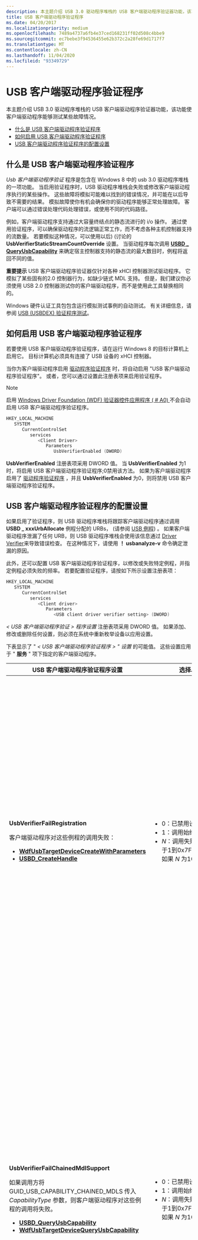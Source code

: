 ```yaml
---
description: 本主题介绍 USB 3.0 驱动程序堆栈的 USB 客户端驱动程序验证器功能，该功能使客户端驱动程序能够测试某些故障情况。
title: USB 客户端驱动程序验证程序
ms.date: 04/20/2017
ms.localizationpriority: medium
ms.openlocfilehash: 7489a4737a6fb4e37ced168231ff02d508c4bbe9
ms.sourcegitcommit: ec7bebe3f94536455e62b372c2a28fe69d1717f7
ms.translationtype: MT
ms.contentlocale: zh-CN
ms.lasthandoff: 11/04/2020
ms.locfileid: "93349729"
---
```

# <a name="usb-client-driver-verifier"></a>USB 客户端驱动程序验证程序

本主题介绍 USB 3.0 驱动程序堆栈的 USB 客户端驱动程序验证器功能，该功能使客户端驱动程序能够测试某些故障情况。

- [什么是 USB 客户端驱动程序验证程序](#what-is-the-usb-client-driver-verifier)
- [如何启用 USB 客户端驱动程序验证程序](#how-to-enable-the-usb-client-driver-verifier)
- [USB 客户端驱动程序验证程序的配置设置](#configuration-settings-for-the-usb-client-driver-verifier)

## <a name="what-is-the-usb-client-driver-verifier"></a>什么是 USB 客户端驱动程序验证程序

*Usb 客户端驱动程序验证* 程序是包含在 Windows 8 中的 usb 3.0 驱动程序堆栈的一项功能。 当启用验证程序时，USB 驱动程序堆栈会失败或修改客户端驱动程序执行的某些操作。 这些故障将模拟可能难以找到的错误情况，并可能在以后导致不需要的结果。 模拟故障使你有机会确保你的驱动程序能够正常处理故障。 客户端可以通过错误处理代码处理错误，或使用不同的代码路径。

例如，客户端驱动程序支持通过大容量终结点的静态流进行的 i/o 操作。 通过使用验证程序，可以确保驱动程序的流逻辑正常工作，而不考虑各种主机控制器支持的流数量。 若要模拟这种情况，可以使用以后)  (讨论的 **UsbVerifierStaticStreamCountOverride** 设置。 当驱动程序每次调用 [**USBD \_ QueryUsbCapability**](/previous-versions/windows/hardware/drivers/hh406230(v=vs.85)) 来确定宿主控制器支持的静态流的最大数目时，例程将返回不同的值。

**重要提示**  USB 客户端驱动程序验证器仅针对各种 xHCI 控制器测试驱动程序。 它模拟了某些固有的2.0 控制器行为，如缺少链式 MDL 支持。 但是，我们建议你必须使用 USB 2.0 控制器测试你的客户端驱动程序，而不是使用此工具替换相同的。

Windows 硬件认证工具包包含运行模拟测试事例的自动测试。 有关详细信息，请参阅 [USB (USBDEX) 验证程序测试](/previous-versions/windows/hardware/hck/hh998558(v=vs.85))。

## <a name="how-to-enable-the-usb-client-driver-verifier"></a>如何启用 USB 客户端驱动程序验证程序

若要使用 USB 客户端驱动程序验证程序，请在运行 Windows 8 的目标计算机上启用它。 目标计算机必须具有连接了 USB 设备的 xHCI 控制器。

当你为客户端驱动程序启用 [驱动程序验证程序](../devtest/driver-verifier.md) 时，将自动启用 "USB 客户端驱动程序验证程序"。 或者，您可以通过设置此注册表项来启用验证程序。

> [!NOTE]
> 启用 [Windows Driver Foundation (WDF) 验证器控件应用程序 ( # A0) ](../devtest/wdf-verifier-control-application.md) 不会自动启用 USB 客户端驱动程序验证程序。

```cpp
HKEY_LOCAL_MACHINE
   SYSTEM
      CurrentControlSet
         services
            <Client Driver>
               Parameters
                  UsbVerifierEnabled (DWORD)
```

**UsbVerifierEnabled** 注册表项采用 DWORD 值。 当 **UsbVerifierEnabled** 为1时，将启用 USB 客户端驱动程序验证程序;0禁用该方法。 如果为客户端驱动程序启用了 [驱动程序验证程序](../devtest/driver-verifier.md) ，并且 **UsbVerifierEnabled** 为0，则将禁用 USB 客户端驱动程序验证程序。

## <a name="configuration-settings-for-the-usb-client-driver-verifier"></a>USB 客户端驱动程序验证程序的配置设置

如果启用了验证程序，则 USB 驱动程序堆栈将跟踪客户端驱动程序通过调用 **USBD \_ xxxUrbAllocate** 例程分配的 URBs， (请参阅 [USB 例程](/windows-hardware/drivers/ddi/_usbref/#client)) 。 如果客户端驱动程序泄漏了任何 URB，则 USB 驱动程序堆栈会使用该信息通过 [Driver Verifier](../devtest/driver-verifier.md)来导致错误检查。 在这种情况下，请使用 **！ usbanalyze-v** 命令确定泄漏的原因。

此外，还可以配置 USB 客户端驱动程序验证程序，以修改或失败特定例程，并指定例程必须失败的频率。 若要配置验证程序，请按如下所示设置注册表项：

```cpp
HKEY_LOCAL_MACHINE
   SYSTEM
      CurrentControlSet
         services
            <Client driver>
               Parameters
                  <USB client driver verifier setting> (DWORD)
```

*&lt; USB 客户端驱动程序验证 &gt; 程序设置* 注册表项采用 DWORD 值。
如果添加、修改或删除任何设置，则必须在系统中重新枚举设备以应用设置。

下表显示了 " *&lt; USB 客户端驱动程序验证程序 &gt; " 设置* 的可能值。 这些设置应用于 " **服务** " 项下指定的客户端驱动程序。

<table>
<colgroup>
<col width="33%" />
<col width="33%" />
<col width="33%" />
</colgroup>
<thead>
<tr class="header">
<th>USB 客户端驱动程序验证程序设置</th>
<th>选择以下可能的值之一：</th>
<th>使用模拟 .。。</th>
</tr>
</thead>
<tbody>
<tr class="odd">
<td><p><strong>UsbVerifierFailRegistration</strong></p>
<p>客户端驱动程序对这些例程的调用失败：</p>
<ul>
<li><a href="/windows-hardware/drivers/ddi/wdfusb/nf-wdfusb-wdfusbtargetdevicecreatewithparameters" data-raw-source="[&lt;strong&gt;WdfUsbTargetDeviceCreateWithParameters&lt;/strong&gt;](/windows-hardware/drivers/ddi/wdfusb/nf-wdfusb-wdfusbtargetdevicecreatewithparameters)"><strong>WdfUsbTargetDeviceCreateWithParameters</strong></a></li>
<li><a href="/windows-hardware/drivers/ddi/usbdlib/nf-usbdlib-usbd_createhandle" data-raw-source="[&lt;strong&gt;USBD_CreateHandle&lt;/strong&gt;](/windows-hardware/drivers/ddi/usbdlib/nf-usbdlib-usbd_createhandle)"><strong>USBD_CreateHandle</strong></a></li>
</ul></td>
<td><ul>
<li>0：已禁用设置。</li>
<li>1：调用始终失败。</li>
<li><em>N</em>：调用失败，概率为 1/<em>N</em>，其中 <em>N</em> 是介于1到0x7FF 之间的十六进制值。 例如，如果 <em>N</em> 为10。 每10次调用都将失败。</li>
</ul></td>
<td><p><strong>客户端驱动程序注册失败。</strong></p>
<p>客户端驱动程序的其中一个初始化任务是向基础驱动程序堆栈注册自身。 接下来的几个调用中需要注册。</p>
<p>例如，客户端驱动程序调用 <a href="/windows-hardware/drivers/ddi/usbdlib/nf-usbdlib-usbd_createhandle" data-raw-source="[&lt;strong&gt;USBD_CreateHandle&lt;/strong&gt;](/windows-hardware/drivers/ddi/usbdlib/nf-usbdlib-usbd_createhandle)"><strong>USBD_CreateHandle</strong></a> 进行注册。 假设驱动程序假设例程始终返回 STATUS_SUCCESS，而不实现代码来处理失败。 如果例程返回错误 NTSTATUS 代码，驱动程序可能会无意中忽略该错误，并使用无效的 USBD 句柄继续执行后续调用。</p>
<p>设置允许您对调用失败，以便您可以测试故障代码路径。</p>
<p>注册失败时预期的客户端驱动程序行为：</p>
<ul>
<li><p>驱动程序不应继续正常工作。</p></li>
<li><p>该驱动程序不能导致系统崩溃，也不能通过选择忽略此故障而变得无响应。</p></li>
</ul></td>
</tr>
<tr class="even">
<td><p><strong>UsbVerifierFailChainedMdlSupport</strong></p>
<p>如果调用方将 GUID_USB_CAPABILITY_CHAINED_MDLS 传入 <em>CapabilityType</em> 参数，则客户端驱动程序对这些例程的调用将失败。</p>
<ul>
<li><a href="/previous-versions/windows/hardware/drivers/hh406230(v=vs.85)" data-raw-source="[&lt;strong&gt;USBD_QueryUsbCapability&lt;/strong&gt;](/previous-versions/windows/hardware/drivers/hh406230(v=vs.85))"><strong>USBD_QueryUsbCapability</strong></a></li>
<li><a href="/windows-hardware/drivers/ddi/wdfusb/nf-wdfusb-wdfusbtargetdevicequeryusbcapability" data-raw-source="[&lt;strong&gt;WdfUsbTargetDeviceQueryUsbCapability&lt;/strong&gt;](/windows-hardware/drivers/ddi/wdfusb/nf-wdfusb-wdfusbtargetdevicequeryusbcapability)"><strong>WdfUsbTargetDeviceQueryUsbCapability</strong></a></li>
</ul></td>
<td><ul>
<li>0：已禁用设置。</li>
<li>1：调用始终失败。</li>
<li><em>N</em>：调用失败，概率为 1/<em>N</em>，其中 <em>N</em> 是介于1到0x7FF 之间的十六进制值。 例如，如果 <em>N</em> 为10。 每10次调用都将失败。</li>
</ul></td>
<td><p><strong>与不支持链接 MDLs 的主机控制器通信。</strong></p>
<p>为了使客户端驱动程序发送链式 MDLs (参阅 <a href="/windows-hardware/drivers/kernel/using-mdls" data-raw-source="[MDL](../kernel/using-mdls.md)">MDL</a>) ，USB 驱动程序堆栈和主机控制器必须支持它们。</p>
<p>此设置允许你测试客户端驱动程序向连接到不支持的主机控制器的设备发送链式 MDL 请求时所执行的代码。 无论主机控制器是否支持链接的 MDLs，调用都会失败。</p>
<p>有关 USB 驱动程序堆栈中链接的 MDLs 支持的详细信息，请参阅 <a href="how-to-send-chained-mdls.md" data-raw-source="[How to Send Chained MDLs](how-to-send-chained-mdls.md)">如何发送链式 MDLs</a>。</p>
<p>当主机控制器不支持链接的 MDLs 时，预期的客户端驱动程序行为：</p>
<ul>
<li><p>该驱动程序应在不使用链式 MDLs 的情况下继续执行 i/o 传输。 这样，你还可以确保你的驱动程序适用于 USB 2.0 主机控制器，因为这些控制器不支持链接 MDLs。</p></li>
<li><p>该驱动程序不能导致系统崩溃，也不能通过选择忽略此故障而变得无响应。</p></li>
</ul></td>
</tr>
<tr class="odd">
<td><p><strong>UsbVerifierFailStaticStreamsSupport</strong></p>
<p>如果调用方将 GUID_USB_CAPABILITY_STATIC_STREAMS 传入 <em>CapabilityType</em> 参数，则客户端驱动程序对这些例程的调用将失败。</p>
<ul>
<li><a href="/previous-versions/windows/hardware/drivers/hh406230(v=vs.85)" data-raw-source="[&lt;strong&gt;USBD_QueryUsbCapability&lt;/strong&gt;](/previous-versions/windows/hardware/drivers/hh406230(v=vs.85))"><strong>USBD_QueryUsbCapability</strong></a></li>
<li><a href="/windows-hardware/drivers/ddi/wdfusb/nf-wdfusb-wdfusbtargetdevicequeryusbcapability" data-raw-source="[&lt;strong&gt;WdfUsbTargetDeviceQueryUsbCapability&lt;/strong&gt;](/windows-hardware/drivers/ddi/wdfusb/nf-wdfusb-wdfusbtargetdevicequeryusbcapability)"><strong>WdfUsbTargetDeviceQueryUsbCapability</strong></a></li>
</ul></td>
<td><ul>
<li>0：已禁用设置。</li>
<li>1：调用始终失败。</li>
<li><em>N</em>：调用失败，概率为 1/<em>N</em>，其中 <em>N</em> 是介于1到0x7FF 之间的十六进制值。 例如，如果 <em>N</em> 为10。 每10次调用后，调用将失败。</li>
</ul></td>
<td><p><strong>与不支持静态流的主机控制器通信。</strong></p>
<p>为了使客户端驱动程序能够通过大容量终结点的静态流发送 i/o 传输，主机控制器必须支持流。</p>
<p>如果设备连接到不支持流的主机控制器，并且驱动程序尝试执行流 i/o 传输，则这些传输将失败。 此设置允许您在发生此类故障时测试代码。</p>
<p>当主机控制器不支持静态流时，预期的客户端驱动程序行为：</p>
<ul>
<li><p>如果客户端驱动程序要使用不支持流的 xHCI 控制器，则设备必须能够在不使用启用流的大容量终结点的情况下正常工作。</p></li>
<li><p>该驱动程序不能导致系统崩溃，也不能通过选择忽略此故障而变得无响应。</p></li>
</ul></td>
</tr>
<tr class="even">
<td><p><strong>UsbVerifierStaticStreamCountOverride</strong></p>
当客户端通过 GUID_USB_CAPABILITY_STATIC_STREAMS 调用这些例程时，更改 <em>OutputBuffer</em> 参数中接收的值。
<ul>
<li><a href="/previous-versions/windows/hardware/drivers/hh406230(v=vs.85)" data-raw-source="[&lt;strong&gt;USBD_QueryUsbCapability&lt;/strong&gt;](/previous-versions/windows/hardware/drivers/hh406230(v=vs.85))"><strong>USBD_QueryUsbCapability</strong></a></li>
<li><a href="/windows-hardware/drivers/ddi/wdfusb/nf-wdfusb-wdfusbtargetdevicequeryusbcapability" data-raw-source="[&lt;strong&gt;WdfUsbTargetDeviceQueryUsbCapability&lt;/strong&gt;](/windows-hardware/drivers/ddi/wdfusb/nf-wdfusb-wdfusbtargetdevicequeryusbcapability)"><strong>WdfUsbTargetDeviceQueryUsbCapability</strong></a></li>
</ul>
<p><em>OutputBuffer</em>值指示宿主控制器支持的静态流的最大数目。</p></td>
<td><ul>
<li>0：已禁用设置。</li>
<li>1：验证程序随机选择 <em>OutputBuffer</em> 值。 此值可用于进行压力测试，因为 <em>OutputBuffer</em> 值不重复，并且调用被测试的变体更多。</li>
<li><p><em>N</em>：指定 <em>OutputBuffer</em> 值。</p>
<p>如果启用了 <em>n</em> 值标志，则 <em>n</em> 必须小于 USB 驱动程序堆栈支持的最大流数。 因此，在设置此标志之前，必须通过成功的调用检索实际值。</p>
<p>如果 <em>N</em> 大于流的最大数目，则忽略此设置。</p></li>
</ul></td>
<td><p><strong>与各种主机控制器通信，每个控制器支持最大流数的不同值。</strong></p>
<p>通过使用此设置，可以确保无论各种主机控制器支持多少个流，驱动程序的流逻辑都有效。</p>
<p>可用于 i/o 传输的流的数量将受到主机控制器支持的流数的限制。</p>
<p>有关如何在客户端驱动程序中支持静态流的信息，请参阅 <a href="how-to-open-streams-in-a-usb-endpoint.md" data-raw-source="[How to Open and Close Static Streams in a USB Bulk Endpoint](how-to-open-streams-in-a-usb-endpoint.md)">如何在 USB 大容量终结点中打开和关闭静态流</a>。</p>
<p>当主机控制器支持的流数少于终结点时，预期的客户端驱动程序行为：</p>
<ul>
<li><p>客户端驱动程序可以选择以较少数量的流执行数据传输。</p></li>
<li><p>该驱动程序不能导致系统崩溃，也不能通过选择忽略此故障而变得无响应。</p></li>
</ul></td>
</tr>
<tr class="odd">
<td><p><strong>UsbVerifierFailEnableStaticStreams</strong></p>
<p>将客户端驱动程序的打开的静态流请求 (URB_FUNCTION_OPEN_STATIC_STREAMS) 失败。</p></td>
<td><ul>
<li>0：已禁用设置。</li>
<li>1：请求始终失败。</li>
<li><em>N</em>：请求失败，概率为 1/<em>N</em>，其中 <em>N</em> 是介于1到0x7FF 之间的十六进制值。 例如，如果 <em>N</em> 为10。 每10次调用，请求会失败。</li>
</ul>
<div class="alert">
<strong>注意</strong>  如果先前对 <a href="/previous-versions/windows/hardware/drivers/hh406230(v=vs.85)" data-raw-source="[&lt;strong&gt;USBD_QueryUsbCapability&lt;/strong&gt;](/previous-versions/windows/hardware/drivers/hh406230(v=vs.85))"><strong>USBD_QueryUsbCapability</strong></a> 或 <a href="/windows-hardware/drivers/ddi/wdfusb/nf-wdfusb-wdfusbtargetdevicequeryusbcapability" data-raw-source="[&lt;strong&gt;WdfUsbTargetDeviceQueryUsbCapability&lt;/strong&gt;](/windows-hardware/drivers/ddi/wdfusb/nf-wdfusb-wdfusbtargetdevicequeryusbcapability)"><strong>WdfUsbTargetDeviceQueryUsbCapability</strong></a> 的调用失败，则打开的静态流请求会失败。
</div>
<div>
 
</div></td>
<td><p><strong>与支持静态流但请求因其他原因而失败的主机控制器通信。</strong></p>
<p>例如，你的设备连接到支持流的主机控制器。 客户端驱动程序发送一个打开的流请求，其中包含大量 (的流，以打开超出主机控制器所支持的最大流数量的) 。 USB 驱动程序堆栈将无法通过此类请求。</p>
<p>通过使用此设置，你可以测试打开流请求失败的错误处理代码。</p>
<p>当打开流请求失败时，预期的客户端驱动程序行为：</p>
<ul>
<li><p>驱动程序不应继续正常工作。</p></li>
<li><p>该驱动程序不能导致系统崩溃，也不能通过选择忽略此故障而变得无响应。</p></li>
</ul></td>
</tr>
</tbody>
</table>

## <a name="related-topics"></a>相关主题

[**USBD \_ CreateHandle**](/windows-hardware/drivers/ddi/usbdlib/nf-usbdlib-usbd_createhandle)  
[**USBD \_ QueryUsbCapability**](/previous-versions/windows/hardware/drivers/hh406230(v=vs.85))  
[如何在 USB 批量终结点中打开和关闭静态流](how-to-open-streams-in-a-usb-endpoint.md)  
[如何发送链式 MDLs](how-to-send-chained-mdls.md)  
[Microsoft USB 测试工具 (MUTT) 设备的概述](./microsoft-usb-test-tool--mutt--devices.md)